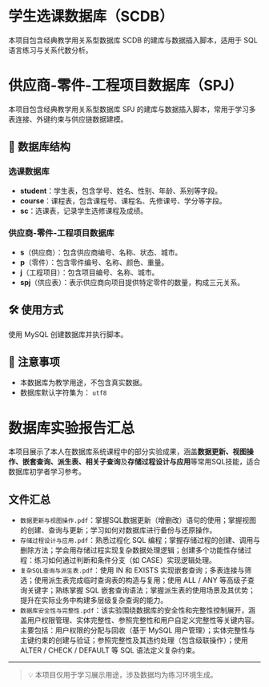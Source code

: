 # 学生选课数据库（SCDB）
本项目包含经典教学用关系型数据库 SCDB 的建库与数据插入脚本，适用于 SQL 语言练习与关系代数分析。
# 供应商-零件-工程项目数据库（SPJ）
本项目包含经典教学用关系型数据库 SPJ 的建库与数据插入脚本，常用于学习多表连接、外键约束与供应链数据建模。

## 📂 数据库结构
### 选课数据库 ###
- **student**：学生表，包含学号、姓名、性别、年龄、系别等字段。
- **course**：课程表，包含课程号、课程名、先修课号、学分等字段。
- **sc**：选课表，记录学生选修课程及成绩。
### 供应商-零件-工程项目数据库 ###
- **s**（供应商）：包含供应商编号、名称、状态、城市。
- **p**（零件）：包含零件编号、名称、颜色、重量。
- **j**（工程项目）：包含项目编号、名称、城市。
- **spj**（供应表）：表示供应商向项目提供特定零件的数量，构成三元关系。

## 🛠 使用方式
使用 MySQL 创建数据库并执行脚本。

## 📎 注意事项

- 本数据库为教学用途，不包含真实数据。
- 数据库默认字符集为： `utf8`

# 数据库实验报告汇总
本项目展示了本人在数据库系统课程中的部分实验成果，涵盖**数据更新、视图操作、嵌套查询、派生表、相关子查询**及**存储过程设计与应用**等常用SQL技能，适合数据库初学者学习参考。

## 文件汇总
- `数据更新与视图操作.pdf`：掌握SQL数据更新（增删改）语句的使用；掌握视图的创建、查询与更新；学习如何对数据库进行备份与还原操作。
- `存储过程设计与应用.pdf`：熟悉过程化 SQL 编程；掌握存储过程的创建、调用与删除方法；学会用存储过程实现复杂数据处理逻辑；创建多个功能性存储过程：练习如何通过判断和条件分支（如 CASE）实现逻辑处理。
-  `复杂SQL查询与派生表.pdf`：使用 IN 和 EXISTS 实现嵌套查询；多表连接与筛选；使用派生表完成临时查询表的构造与复用；使用 ALL / ANY 等高级子查询关键字；熟练掌握 SQL 嵌套查询语法；掌握派生表的使用场景及其优势；提升在实际业务中构建多层级复杂查询的能力。
-  `数据库安全性与完整性.pdf`：该实验围绕数据库的安全性和完整性控制展开，涵盖用户权限管理、实体完整性、参照完整性和用户自定义完整性等关键内容。主要包括：用户权限的分配与回收（基于 MySQL 用户管理）；实体完整性与主键约束的创建与验证；参照完整性及其违约处理（包含级联操作）；使用 ALTER / CHECK / DEFAULT 等 SQL 语法定义复杂约束。

---

> 💡 本项目仅用于学习展示用途，涉及数据均为练习环境生成。
